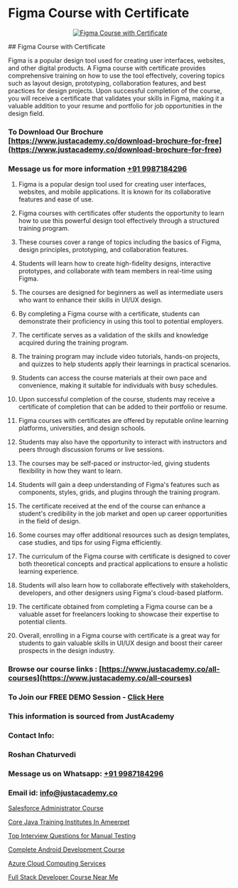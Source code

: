 # Figma Course with Certificate

<p align="center">
  <a href="https://justacademy.co/course-detail/figma-training">
    <img src="https://justacademy.co/storage2/course_image/1677062509_course_image.webp" alt="Figma Course with Certificate">
  </a>
</p>
## Figma Course with Certificate

Figma is a popular design tool used for creating user interfaces, websites, and other digital products. A Figma course with certificate provides comprehensive training on how to use the tool effectively, covering topics such as layout design, prototyping, collaboration features, and best practices for design projects. Upon successful completion of the course, you will receive a certificate that validates your skills in Figma, making it a valuable addition to your resume and portfolio for job opportunities in the design field.
### To Download Our Brochure [https://www.justacademy.co/download-brochure-for-free](https://www.justacademy.co/download-brochure-for-free)
### Message us for more information [+91 9987184296](https://api.whatsapp.com/send?phone=919987184296)
1) Figma is a popular design tool used for creating user interfaces, websites, and mobile applications. It is known for its collaborative features and ease of use.

2) Figma courses with certificates offer students the opportunity to learn how to use this powerful design tool effectively through a structured training program.

3) These courses cover a range of topics including the basics of Figma, design principles, prototyping, and collaboration features.

4) Students will learn how to create high-fidelity designs, interactive prototypes, and collaborate with team members in real-time using Figma.

5) The courses are designed for beginners as well as intermediate users who want to enhance their skills in UI/UX design.

6) By completing a Figma course with a certificate, students can demonstrate their proficiency in using this tool to potential employers.

7) The certificate serves as a validation of the skills and knowledge acquired during the training program.

8) The training program may include video tutorials, hands-on projects, and quizzes to help students apply their learnings in practical scenarios.

9) Students can access the course materials at their own pace and convenience, making it suitable for individuals with busy schedules.

10) Upon successful completion of the course, students may receive a certificate of completion that can be added to their portfolio or resume.

11) Figma courses with certificates are offered by reputable online learning platforms, universities, and design schools.

12) Students may also have the opportunity to interact with instructors and peers through discussion forums or live sessions.

13) The courses may be self-paced or instructor-led, giving students flexibility in how they want to learn.

14) Students will gain a deep understanding of Figma's features such as components, styles, grids, and plugins through the training program.

15) The certificate received at the end of the course can enhance a student's credibility in the job market and open up career opportunities in the field of design.

16) Some courses may offer additional resources such as design templates, case studies, and tips for using Figma efficiently.

17) The curriculum of the Figma course with certificate is designed to cover both theoretical concepts and practical applications to ensure a holistic learning experience.

18) Students will also learn how to collaborate effectively with stakeholders, developers, and other designers using Figma's cloud-based platform.

19) The certificate obtained from completing a Figma course can be a valuable asset for freelancers looking to showcase their expertise to potential clients.

20) Overall, enrolling in a Figma course with certificate is a great way for students to gain valuable skills in UI/UX design and boost their career prospects in the design industry.

### Browse our course links : [https://www.justacademy.co/all-courses](https://www.justacademy.co/all-courses) 
### To Join our FREE DEMO Session - [Click Here](https://www.justacademy.co/register-for-course-demo)


### This information is sourced from JustAcademy
### Contact Info:
### Roshan Chaturvedi
### Message us on Whatsapp: [+91 9987184296](https://api.whatsapp.com/send?phone=919987184296)
### Email id: [info@justacademy.co](mailto:info@justacademy.co)
                
[Salesforce Administrator Course](https://www.linkedin.com/pulse/salesforce-administrator-course-software-training-sunnyvale-j24uc?trackingId=pSpGQsI5exGgnMhglDj07Q%3D%3D&lipi=urn%3Ali%3Apage%3Ad_flagship3_company_admin%3BviNdRu1RQq6I56HA85%2BzdA%3D%3D)

[Core Java Training Institutes In Ameerpet](https://www.linkedin.com/pulse/core-java-training-institutes-ameerpet-justacademy-chandigarh-2lpae?trackingId=5%2FY7D4P%2BpigakA7a8N%2FcLA%3D%3D&lipi=urn%3Ali%3Apage%3Ad_flagship3_company_admin%3BihWdGtFLSGiUoHftbcLC7g%3D%3D)

[Top Interview Questions for Manual Testing](https://medium.com/@ranemanish460/top-interview-questions-for-manual-testing-f6520ce034a1)

[Complete Android Development Course](https://medium.com/@kumarishimmi99/complete-android-development-course-bfbd2bd78c1c)

[Azure Cloud Computing Services](https://justacademyin.github.io/justacademy/azure-cloud-computing-services)

[Full Stack Developer Course Near Me](https://justacademyin.github.io/justacademy/full-stack-developer-course-near-me)

